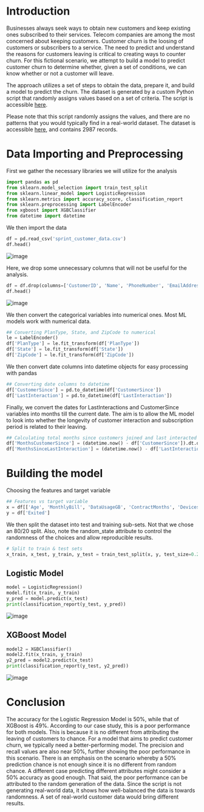 # Introduction
Businesses always seek ways to obtain new customers and keep existing ones subscribed to their services. Telecom companies are among the most concerned about keeping customers. Customer churn is the loosing of customers or subscribers to a service. The need to predict and understand the reasons for customers leaving is critical to creating ways to counter churn. For this fictional scenario, we attempt to build a model to predict customer churn to determine whether, given a set of conditions, we can know whether or not a customer will leave.

The approach utilizes a set of steps to obtain the data, prepare it, and build a model to predict the churn. The dataset is generated by a custom Python script that randomly assigns values based on a set of criteria. The script is accessible [here](https://github.com/collinskasyoki/Lux-1-customer_churn/blob/main/churn.py). 

Please note that this script randomly assigns the values, and there are no patterns that you would typically find in a real-world dataset. The dataset is accessible [here](https://github.com/collinskasyoki/Lux-1-customer_churn/raw/main/data.csv), and contains 2987 records.

# Data Importing and Preprocessing
First we gather the necessary libraries we will utilize for the analysis
```python
import pandas as pd
from sklearn.model_selection import train_test_split
from sklearn.linear_model import LogisticRegression
from sklearn.metrics import accuracy_score, classification_report
from sklearn.preprocessing import LabelEncoder
from xgboost import XGBClassifier
from datetime import datetime
```

We then import the data
```python
df = pd.read_csv('sprint_customer_data.csv')
df.head()
```
![image](https://github.com/collinskasyoki/Lux-1-customer_churn/assets/40399921/b890eb8b-8f83-4914-9047-b0f47a1f3181)


Here, we drop some unnecessary columns that will not be useful for the analysis.
```python
df = df.drop(columns=['CustomerID', 'Name', 'PhoneNumber', 'EmailAddress', 'City'])
df.head()
```
![image](https://github.com/collinskasyoki/Lux-1-customer_churn/assets/40399921/bf47f5a1-2c7c-4c93-b046-ded41eaa7771)


We then convert the categorical variables into numerical ones. Most ML models work with numerical data.
```python
## Converting PlanType, State, and ZipCode to numerical
le = LabelEncoder()
df['PlanType'] = le.fit_transform(df['PlanType'])
df['State'] = le.fit_transform(df['State'])
df['ZipCode'] = le.fit_transform(df['ZipCode'])
```

We then convert date columns into datetime objects for easy processing with pandas
```python
## Converting date columns to datetime
df['CustomerSince'] = pd.to_datetime(df['CustomerSince'])
df['LastInteraction'] = pd.to_datetime(df['LastInteraction'])
```

Finally, we convert the dates for LastInteractions and CustomerSince variables into months till the current date. The aim is to allow the ML model to look into whether the longevity of customer interaction and subscription period is related to their leaving.
```python
## Calculating total months since customers joined and last interacted with the company
df['MonthsCustomerSince'] = (datetime.now() - df['CustomerSince']).dt.days // 30
df['MonthsSinceLastInteraction'] = (datetime.now() - df['LastInteraction']).dt.days // 30
```

# Building the model
Choosing the features and target variable
```python
## Features vs target variable
x = df[['Age', 'MonthlyBill', 'DataUsageGB', 'ContractMonths', 'DevicesOwned', 'State', 'PlanType', 'TotalSpent', 'MonthsCustomerSince', 'MonthsSinceLastInteraction']]
y = df['Exited']
```

We then split the dataset into test and training sub-sets. Not that we chose an 80/20 split. Also, note the random_state attribute to control the randomness of the choices and allow reproducible results.
```python
# Split to train & test sets
x_train, x_test, y_train, y_test = train_test_split(x, y, test_size=0.2, random_state=30)
```

## Logistic Model
```python
model = LogisticRegression()
model.fit(x_train, y_train)
y_pred = model.predict(x_test)
print(classification_report(y_test, y_pred))
```
![image](https://github.com/collinskasyoki/Lux-1-customer_churn/assets/40399921/e5b6dd69-19f9-4544-b284-92e8829eeff4)


## XGBoost Model
```python
model2 = XGBClassifier()
model2.fit(x_train, y_train)
y2_pred = model2.predict(x_test)
print(classification_report(y_test, y2_pred))
```
![image](https://github.com/collinskasyoki/Lux-1-customer_churn/assets/40399921/bab893e3-b49f-4919-b70c-acfb01ac120b)

# Conclusion
The accuracy for the Logistic Regression Model is 50%, while that of XGBoost is 49%. According to our case study, this is a poor performance for both models. This is because it is no different from attributing the leaving of customers to chance. For a model that aims to predict customer churn, we typically need a better-performing model. The precision and recall values are also near 50%, further showing the poor performance in this scenario. There is an emphasis on the scenario whereby a 50% prediction chance is not enough since it is no different from random chance. A different case predicting different attributes might consider a 50% accuracy as good enough.
That said, the poor performance can be attributed to the random generation of the data. Since the script is not generating real-world data, it shows how well-balanced the data is towards randomness. A set of real-world customer data would bring different results.
